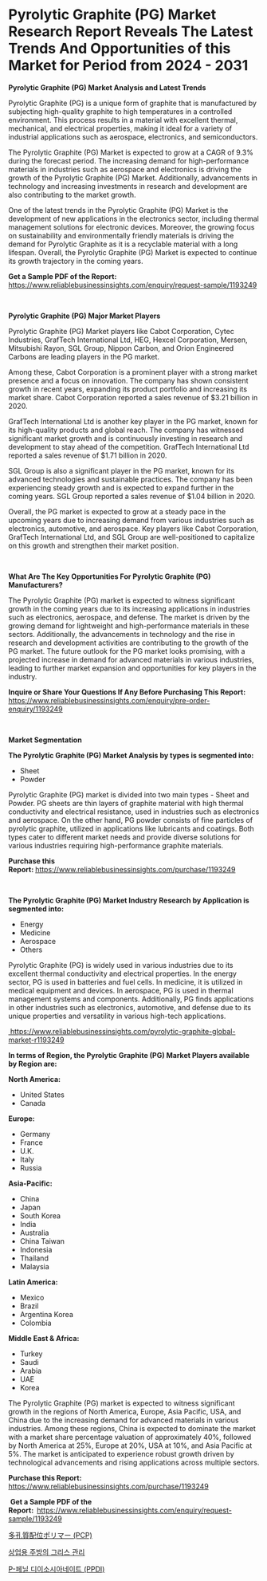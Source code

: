 <p><h1>Pyrolytic Graphite (PG) Market Research Report Reveals The Latest Trends And Opportunities of this Market for Period from 2024 - 2031</h1></p><p><strong>Pyrolytic Graphite (PG) Market Analysis and Latest Trends</strong></p>
<p><p>Pyrolytic Graphite (PG) is a unique form of graphite that is manufactured by subjecting high-quality graphite to high temperatures in a controlled environment. This process results in a material with excellent thermal, mechanical, and electrical properties, making it ideal for a variety of industrial applications such as aerospace, electronics, and semiconductors.</p><p>The Pyrolytic Graphite (PG) Market is expected to grow at a CAGR of 9.3% during the forecast period. The increasing demand for high-performance materials in industries such as aerospace and electronics is driving the growth of the Pyrolytic Graphite (PG) Market. Additionally, advancements in technology and increasing investments in research and development are also contributing to the market growth.</p><p>One of the latest trends in the Pyrolytic Graphite (PG) Market is the development of new applications in the electronics sector, including thermal management solutions for electronic devices. Moreover, the growing focus on sustainability and environmentally friendly materials is driving the demand for Pyrolytic Graphite as it is a recyclable material with a long lifespan. Overall, the Pyrolytic Graphite (PG) Market is expected to continue its growth trajectory in the coming years.</p></p>
<p><strong>Get a Sample PDF of the Report:&nbsp;</strong> <a href="https://www.reliablebusinessinsights.com/enquiry/request-sample/1193249">https://www.reliablebusinessinsights.com/enquiry/request-sample/1193249</a></p>
<p>&nbsp;</p>
<p><strong>Pyrolytic Graphite (PG) Major Market Players</strong></p>
<p><p>Pyrolytic Graphite (PG) Market players like Cabot Corporation, Cytec Industries, GrafTech International Ltd, HEG, Hexcel Corporation, Mersen, Mitsubishi Rayon, SGL Group, Nippon Carbon, and Orion Engineered Carbons are leading players in the PG market.</p><p>Among these, Cabot Corporation is a prominent player with a strong market presence and a focus on innovation. The company has shown consistent growth in recent years, expanding its product portfolio and increasing its market share. Cabot Corporation reported a sales revenue of $3.21 billion in 2020. </p><p>GrafTech International Ltd is another key player in the PG market, known for its high-quality products and global reach. The company has witnessed significant market growth and is continuously investing in research and development to stay ahead of the competition. GrafTech International Ltd reported a sales revenue of $1.71 billion in 2020.</p><p>SGL Group is also a significant player in the PG market, known for its advanced technologies and sustainable practices. The company has been experiencing steady growth and is expected to expand further in the coming years. SGL Group reported a sales revenue of $1.04 billion in 2020.</p><p>Overall, the PG market is expected to grow at a steady pace in the upcoming years due to increasing demand from various industries such as electronics, automotive, and aerospace. Key players like Cabot Corporation, GrafTech International Ltd, and SGL Group are well-positioned to capitalize on this growth and strengthen their market position.</p></p>
<p>&nbsp;</p>
<p><strong>What Are The Key Opportunities For Pyrolytic Graphite (PG) Manufacturers?</strong></p>
<p><p>The Pyrolytic Graphite (PG) market is expected to witness significant growth in the coming years due to its increasing applications in industries such as electronics, aerospace, and defense. The market is driven by the growing demand for lightweight and high-performance materials in these sectors. Additionally, the advancements in technology and the rise in research and development activities are contributing to the growth of the PG market. The future outlook for the PG market looks promising, with a projected increase in demand for advanced materials in various industries, leading to further market expansion and opportunities for key players in the industry.</p></p>
<p><strong>Inquire or Share Your Questions If Any Before Purchasing This Report:</strong> <a href="https://www.reliablebusinessinsights.com/enquiry/pre-order-enquiry/1193249">https://www.reliablebusinessinsights.com/enquiry/pre-order-enquiry/1193249</a></p>
<p>&nbsp;</p>
<p><strong>Market Segmentation</strong></p>
<p><strong>The Pyrolytic Graphite (PG) Market Analysis by types is segmented into:</strong></p>
<p><ul><li>Sheet</li><li>Powder</li></ul></p>
<p><p>Pyrolytic Graphite (PG) market is divided into two main types - Sheet and Powder. PG sheets are thin layers of graphite material with high thermal conductivity and electrical resistance, used in industries such as electronics and aerospace. On the other hand, PG powder consists of fine particles of pyrolytic graphite, utilized in applications like lubricants and coatings. Both types cater to different market needs and provide diverse solutions for various industries requiring high-performance graphite materials.</p></p>
<p><strong>Purchase this Report:&nbsp;</strong><a href="https://www.reliablebusinessinsights.com/purchase/1193249">https://www.reliablebusinessinsights.com/purchase/1193249</a></p>
<p>&nbsp;</p>
<p><strong>The Pyrolytic Graphite (PG) Market Industry Research by Application is segmented into:</strong></p>
<p><ul><li>Energy</li><li>Medicine</li><li>Aerospace</li><li>Others</li></ul></p>
<p><p>Pyrolytic Graphite (PG) is widely used in various industries due to its excellent thermal conductivity and electrical properties. In the energy sector, PG is used in batteries and fuel cells. In medicine, it is utilized in medical equipment and devices. In aerospace, PG is used in thermal management systems and components. Additionally, PG finds applications in other industries such as electronics, automotive, and defense due to its unique properties and versatility in various high-tech applications.</p></p>
<p><a href="https://www.reliablebusinessinsights.com/pyrolytic-graphite-global-market-r1193249">&nbsp;https://www.reliablebusinessinsights.com/pyrolytic-graphite-global-market-r1193249</a></p>
<p><strong>In terms of Region, the Pyrolytic Graphite (PG) Market Players available by Region are:</strong></p>
<p>
    <p> <strong> North America: </strong>
        <ul>
            <li>United States</li>
            <li>Canada</li>
        </ul>
        </p> 
    <p> <strong> Europe: </strong>
        <ul>
            <li>Germany</li>
            <li>France</li>
            <li>U.K.</li>
            <li>Italy</li>
            <li>Russia</li>
        </ul>
        </p> 
    <p> <strong> Asia-Pacific: </strong>
        <ul>
            <li>China</li>
            <li>Japan</li>
            <li>South Korea</li>
            <li>India</li>
            <li>Australia</li>
            <li>China Taiwan</li>
            <li>Indonesia</li>
            <li>Thailand</li>
            <li>Malaysia</li>
        </ul>
        </p> 
    <p> <strong> Latin America: </strong>
        <ul>
            <li>Mexico</li>
            <li>Brazil</li>
            <li>Argentina Korea</li>
            <li>Colombia</li>
        </ul>
        </p> 
    <p> <strong> Middle East & Africa: </strong>
        <ul>
            <li>Turkey</li>
            <li>Saudi</li>
            <li>Arabia</li>
            <li>UAE</li>
            <li>Korea</li>
        </ul>
    </p>
    </p>
<p><p>The Pyrolytic Graphite (PG) market is expected to witness significant growth in the regions of North America, Europe, Asia Pacific, USA, and China due to the increasing demand for advanced materials in various industries. Among these regions, China is expected to dominate the market with a market share percentage valuation of approximately 40%, followed by North America at 25%, Europe at 20%, USA at 10%, and Asia Pacific at 5%. The market is anticipated to experience robust growth driven by technological advancements and rising applications across multiple sectors.</p></p>
<p><strong>Purchase this Report: </strong><a href="https://www.reliablebusinessinsights.com/purchase/1193249">https://www.reliablebusinessinsights.com/purchase/1193249</a></p>
<p>&nbsp;<strong>Get a Sample PDF of the Report:&nbsp;&nbsp;</strong><a href="https://www.reliablebusinessinsights.com/enquiry/request-sample/1193249">https://www.reliablebusinessinsights.com/enquiry/request-sample/1193249</a></p>
<p><strong></strong></p>
<p><p><a href="https://medium.com/@kelscdowell78456/%E5%A4%9A%E5%AD%94%E6%80%A7%E9%85%8D%E4%BD%8D%E9%AB%98%E5%88%86%E5%AD%90-pcps-%E5%B8%82%E5%A0%B4%E5%B1%95%E6%9C%9B-%E7%94%A3%E6%A5%AD%E6%A6%82%E6%B3%81%E3%81%A8%E4%BA%88%E6%B8%AC-2024%E5%B9%B4%E3%81%8B%E3%82%892031%E5%B9%B4-625832951515">多孔質配位ポリマー (PCP)</a></p><p><a href="https://github.com/msujons1512/Market-Research-Report-List-1/blob/main/416312983220.md">상업용 주방의 그리스 관리</a></p><p><a href="https://medium.com/@dellkoepp03/p-%ED%8E%98%EB%8B%90%EB%94%94%EC%9D%B4%EC%86%8C%EC%8B%9C%EC%95%84%EB%84%A4%EC%9D%B4%ED%8A%B8-ppdi-%EC%8B%9C%EC%9E%A5-%EA%B7%9C%EB%AA%A8-%EC%8B%9C%EC%9E%A5-%EC%A0%84%EB%A7%9D-%EB%B0%8F-%EC%8B%9C%EC%9E%A5-%EC%98%88%EC%B8%A1-2024%EB%85%84%EB%B6%80%ED%84%B0-2031%EB%85%84-864e0695cb0d">P-페닐 디이소시아네이트 (PPDI)</a></p></p>